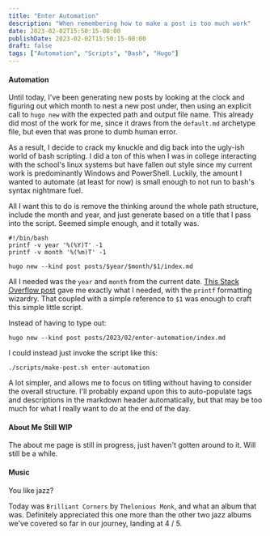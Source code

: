 ```yaml
---
title: "Enter Automation"
description: "When remembering how to make a post is too much work"
date: 2023-02-02T15:50:15-08:00
publishDate: 2023-02-02T15:50:15-08:00
draft: false
tags: ["Automation", "Scripts", "Bash", "Hugo"]
---
```


#### Automation

Until today, I've been generating new posts by looking at the clock and figuring out which month to nest a new post under, then using an explicit call to `hugo new` with the expected path and output file name. This already did most of the work for me, since it draws from the `default.md` archetype file, but even that was prone to dumb human error.

As a result, I decide to crack my knuckle and dig back into the ugly-ish world of bash scripting. I did a ton of this when I was in college interacting with the school's linux systems but have fallen out style since my current work is predominantly Windows and PowerShell. Luckily, the amount I wanted to automate (at least for now) is small enough to not run to bash's syntax nightmare fuel.

All I want this to do is remove the thinking around the whole path structure, include the month and year, and just generate based on a title that I pass into the script. Seemed simple enough, and it totally was.

```
#!/bin/bash
printf -v year '%(%Y)T' -1
printf -v month '%(%m)T' -1

hugo new --kind post posts/$year/$month/$1/index.md
```

All I needed was the `year` and `month` from the current date. [This Stack Overflow post](https://stackoverflow.com/questions/1401482/yyyy-mm-dd-format-date-in-shell-script) gave me exactly what I needed, with the `printf` formatting wizardry. That coupled with a simple reference to `$1` was enough to craft this simple little script.

Instead of having to type out:
```
hugo new --kind post posts/2023/02/enter-automation/index.md
```

I could instead just invoke the script like this:
```
./scripts/make-post.sh enter-automation
```

A lot simpler, and allows me to focus on titling without having to consider the overall structure. I'll probably expand upon this to auto-populate tags and descriptions in the markdown header automatically, but that may be too much for what I really want to do at the end of the day.

#### About Me Still WIP

The about me page is still in progress, just haven't gotten around to it. Will still be a while.

#### Music

You like jazz?

Today was `Brilliant Corners` by `Thelonious Monk`, and what an album that was. Definitely appreciated this one more than the other two jazz albums we've covered so far in our journey, landing at 4 / 5.
